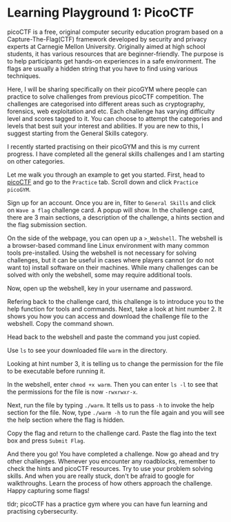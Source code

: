 # Learning Playground 1: PicoCTF

picoCTF is a free, original computer security education program based on a Capture-The-Flag(CTF) framework developed by security and privacy experts at Carnegie Mellon University. Originally aimed at high school students, it has various resources that are beginner-friendly. The purpose is to help participants get hands-on experiences in a safe environment. The flags are usually a hidden string that you have to find using various techniques. 

Here, I will be sharing specifically on their picoGYM where people can practice to solve challenges from previous picoCTF competition. The challenges are categorised into different areas such as cryptography, forensics, web exploitation and etc. Each challenge has varying difficulty level and scores tagged to it. You can choose to attempt the categories and levels that best suit your interest and abilities. If you are new to this, I suggest starting from the General Skills category. 

I recently started practising on their picoGYM and this is my current progress. I have completed all the general skills challenges and I am starting on other categories.
<img src="{{site.baseurl | prepend: site.url}}images/picoCTF/2.png" alt="" />

Let me walk you through an example to get you started. First, head to [picoCTF](https://picoctf.org/) and go to the `Practice` tab. Scroll down and click `Practice picoGYM`.
<img src="{{site.baseurl | prepend: site.url}}images/picoCTF/1.png" alt="" />

Sign up for an account. Once you are in, filter to `General Skills` and click on `Wave a flag` challenge card. A popup will show. In the challenge card, there are 3 main sections, a description of the challenge, a hints section and the flag submission section.
<img src="{{site.baseurl | prepend: site.url}}images/picoCTF/3.png" alt="" />

On the side of the webpage, you can open up a `>_Webshell`. The webshell is a browser-based command line Linux environment with many common tools pre-installed. Using the webshell is not necessary for solving challenges, but it can be useful in cases where players cannot (or do not want to) install software on their machines. While many challenges can be solved with only the webshell, some may require additional tools.

Now, open up the webshell, key in your username and password.
<img src="{{site.baseurl | prepend: site.url}}images/picoCTF/9.png" alt="" />

Refering back to the challenge card, this challenge is to introduce you to the help function for tools and commands. Next, take a look at hint number 2. It shows you how you can access and download the challenge file to the webshell. Copy the command shown.
<img src="{{site.baseurl | prepend: site.url}}images/picoCTF/4.png" alt="" />

Head back to the webshell and paste the command you just copied.
<img src="{{site.baseurl | prepend: site.url}}images/picoCTF/11.png" alt="" />

Use `ls` to see your downloaded file `warm` in the directory.
<img src="{{site.baseurl | prepend: site.url}}images/picoCTF/12.png" alt="" />

Looking at hint number 3, it is telling us to change the permission for the file to be executable before running it.
<img src="{{site.baseurl | prepend: site.url}}images/picoCTF/5.png" alt="" />

In the webshell, enter `chmod +x warm`. Then you can enter `ls -l` to see that the permissions for the file is now `-rwxrwxr-x`.
<img src="{{site.baseurl | prepend: site.url}}images/picoCTF/13.png" alt="" />

Next, run the file by typing `./warm`. It tells us to pass `-h` to invoke the help section for the file. Now, type `./warm -h` to run the file again and you will see the help section where the flag is hidden.
<img src="{{site.baseurl | prepend: site.url}}images/picoCTF/14.png" alt="" />

Copy the flag and return to the challenge card. Paste the flag into the text box and press `Submit Flag`.
<img src="{{site.baseurl | prepend: site.url}}images/picoCTF/15.png" alt="" />

And there you go! You have completed a challenge. Now go ahead and try other challenges. Whenever you encounter any roadblocks, remember to check the hints and picoCTF resources. Try to use your problem solving skills. And when you are really stuck, don't be afraid to google for walkthroughs. Learn the process of how others approach the challenge. Happy capturing some flags!

tldr; picoCTF has a practice gym where you can have fun learning and practising cybersecurity.
